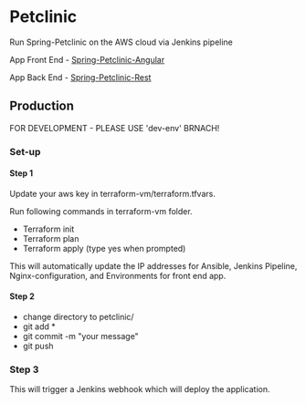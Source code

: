 # Petclinic

Run Spring-Petclinic on the AWS cloud via Jenkins pipeline

App Front End - [Spring-Petclinic-Angular](https://github.com/spring-petclinic/spring-petclinic-angular)

App Back End - [Spring-Petclinic-Rest](https://github.com/spring-petclinic/spring-petclinic-rest)

## Production

FOR DEVELOPMENT - PLEASE USE 'dev-env' BRNACH!

### Set-up

#### Step 1

Update your aws key in terraform-vm/terraform.tfvars.

Run following commands in terraform-vm folder.

- Terraform init
- Terraform plan
- Terraform apply (type yes when prompted)

This will automatically update the IP addresses for Ansible, Jenkins Pipeline, Nginx-configuration, and Environments for front end app.

#### Step 2

- change directory to petclinic/
- git add *
- git commit -m "your message"
- git push

### Step 3

This will trigger a Jenkins webhook which will deploy the application.






